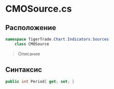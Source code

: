 
# CMOSource.cs
## Расположение
```csharp
namespace TigerTrade.Chart.Indicators.Sources  
    class CMOSource
```

> Описание

## Синтаксис
```csharp
public int Period{ get; set; }
```
